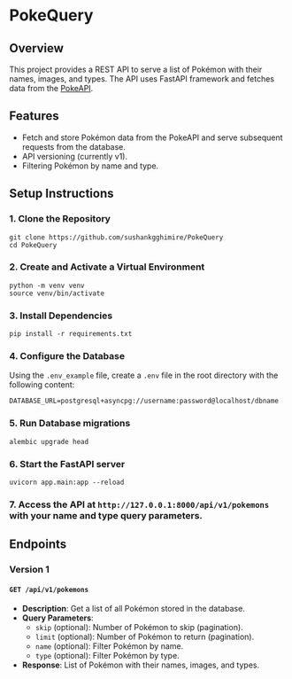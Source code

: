 # PokeQuery

## Overview

This project provides a REST API to serve a list of Pokémon with their names, images, and types. The API uses FastAPI framework and fetches data from the [PokeAPI](https://pokeapi.co/).

## Features

- Fetch and store Pokémon data from the PokeAPI and serve subsequent requests from the database.
- API versioning (currently v1).
- Filtering Pokémon by name and type.

## Setup Instructions

### 1. Clone the Repository

```
git clone https://github.com/sushankgghimire/PokeQuery
cd PokeQuery
```
### 2. Create and Activate a Virtual Environment

```
python -m venv venv
source venv/bin/activate
```
### 3. Install Dependencies
```
pip install -r requirements.txt
```
### 4. Configure the Database
Using the `.env_example` file, create a `.env` file in the root directory with the following content:
```
DATABASE_URL=postgresql+asyncpg://username:password@localhost/dbname
```

### 5. Run Database migrations
```
alembic upgrade head
```

### 6. Start the FastAPI server
```
uvicorn app.main:app --reload
```
### 7. Access the API at `http://127.0.0.1:8000/api/v1/pokemons` with your name and type query parameters.

## Endpoints

### Version 1

#### `GET /api/v1/pokemons`

- **Description**: Get a list of all Pokémon stored in the database.
- **Query Parameters**:
  - `skip` (optional): Number of Pokémon to skip (pagination).
  - `limit` (optional): Number of Pokémon to return (pagination).
  - `name` (optional): Filter Pokémon by name.
  - `type` (optional): Filter Pokémon by type.
- **Response**: List of Pokémon with their names, images, and types.



